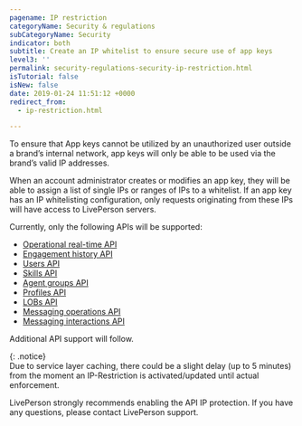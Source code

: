 ```yaml
---
pagename: IP restriction
categoryName: Security & regulations
subCategoryName: Security
indicator: both
subtitle: Create an IP whitelist to ensure secure use of app keys
level3: ''
permalink: security-regulations-security-ip-restriction.html
isTutorial: false
isNew: false
date: 2019-01-24 11:51:12 +0000
redirect_from:
  - ip-restriction.html

---
```

To ensure that App keys cannot be utilized by an unauthorized user outside a brand’s internal network, app keys will only be able to be used via the brand’s valid IP addresses.

When an account administrator creates or modifies an app key, they will be able to assign a list of single IPs or ranges of IPs to a whitelist. If an app key has an IP whitelisting configuration, only requests originating from these IPs will have access to LivePerson servers.

Currently, only the following APIs will be supported:

* [Operational real-time API](https://developers.liveperson.com/essential-resources-getting-started-with-data-apis.html#operational-real-time-api-chat)
* [Engagement history API](https://developers.liveperson.com/essential-resources-getting-started-with-data-apis.html#engagement-history-api-chat)
* [Users API](https://developers.liveperson.com/users-api-overview.html#use-cases-for-users-api)
* [Skills API](https://developers.liveperson.com/skills-api-overview.html#introduction)
* [Agent groups API](https://developers.liveperson.com/agent-groups-api-overview.html#use-cases-for-the-agent-groups-api)
* [Profiles API](https://developers.liveperson.com/profiles-api-overview.html#introduction)
* [LOBs API](https://developers.liveperson.com/lobs-api-overview.html#introduction)
* [Messaging operations API](https://developers.liveperson.com/essential-resources-getting-started-with-data-apis.html#messaging-operations-api)
* [Messaging interactions API](https://developers.liveperson.com/essential-resources-getting-started-with-data-apis.html#messaging-interactions-api-messaging-only)

Additional API support will follow.

{: .notice}  
Due to service layer caching, there could be a slight delay (up to 5 minutes) from the moment an IP-Restriction is activated/updated until actual enforcement.

LivePerson strongly recommends enabling the API IP protection. If you have any questions, please contact LivePerson support.
